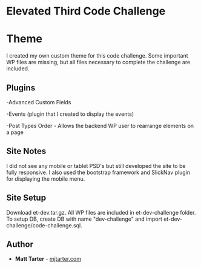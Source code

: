 # Elevated Third Code Challenge


# Theme

I created my own custom theme for this code challenge. Some important WP files are missing, but all files necessary to complete the challenge are included.

## Plugins

-Advanced Custom Fields

-Events (plugin that I created to display the events)

-Post Types Order - Allows the backend WP user to rearrange elements on a page

## Site Notes

I did not see any mobile or tablet PSD's but still developed the site to be fully responsive. I also used the bootstrap framework and SlickNav plugin for displaying the mobile menu.

## Site Setup

Download et-dev.tar.gz. All WP files are included in et-dev-challenge folder. To setup DB, create DB with name "dev-challenge" and import et-dev-challenge/code-challenge.sql.

## Author

* **Matt Tarter** - [mjtarter.com](http://www.mjtarter.com)
